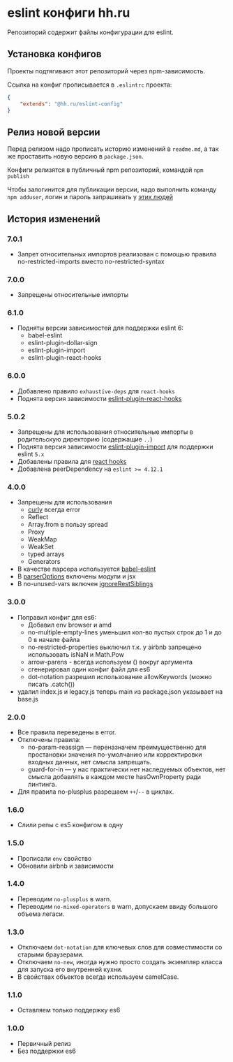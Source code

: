 # eslint конфиги hh.ru

Репозиторий содержит файлы конфигурации для eslint.

## Установка конфигов

Проекты подтягивают этот репозиторий через npm-зависимость.

Cсылка на конфиг прописывается в `.eslintrc` проекта:
```json
{
    "extends": "@hh.ru/eslint-config"
}
```

## Релиз новой версии

Перед релизом надо прописать историю изменений в `readme.md`, а так же проставить новую версию в `package.json`.

Конфиги релизятся в публичный npm репозиторий, командой `npm publish`

Чтобы залогинится для публикации версии, надо выполнить команду `npm adduser`, логин и пароль запрашивать у [этих людей](https://wiki.hh.ru/pages/viewpage.action?pageId=119046554)


## История изменений

### 7.0.1

* Запрет относительных импортов реализован с помощью правила no-restricted-imports вместо no-restricted-syntax

### 7.0.0

* Запрещены относительные импорты

### 6.1.0
* Подняты версии зависимостей для поддержки eslint 6:
    * babel-eslint
    * eslint-plugin-dollar-sign
    * eslint-plugin-import
    * eslint-plugin-react-hooks


### 6.0.0
* Добавлено правило `exhaustive-deps` для `react-hooks`
* Поднята версия зависимости [eslint-plugin-react-hooks](https://www.npmjs.com/package/eslint-plugin-react-hooks)

### 5.0.2
* Запрещены для использования относительные импорты в родительскую директорию (содержащие `..`)
* Поднята версия зависимости [eslint-plugin-import](https://www.npmjs.com/package/eslint-plugin-import) для поддержки eslint `5.x`
* Добавлены правила для [react hooks](https://www.npmjs.com/package/eslint-plugin-react-hooks)
* Добавлена peerDependency на `eslint >= 4.12.1`

### 4.0.0

* Запрещены для использования
  * [curly](https://eslint.org/docs/rules/curly) всегда error
  * Reflect
  * Array.from в пользу spread
  * Proxy
  * WeakMap
  * WeakSet
  * typed arrays
  * Generators
* В качестве парсера используется [babel-eslint](https://www.npmjs.com/package/babel-eslint)
* В [parserOptions](https://eslint.org/docs/user-guide/configuring#specifying-parser-options) включены модули и jsx
* В no-unused-vars включен [ignoreRestSiblings](https://eslint.org/docs/rules/no-unused-vars#ignorerestsiblings)

### 3.0.0

* Поправил конфиг для es6:
  * Добавил env browser и amd
  * no-multiple-empty-lines уменьшил кол-во пустых строк до 1 и до 0 в начале файла
  * no-restricted-properties выключил т.к. у airbnb запрещено использовать isNaN и Math.Pow
  * arrow-parens - всегда используем () вокруг аргумента
  * сгенерировал один конфиг файл для es6
  * dot-notation разрешил использование allowKeywords (можно писать .catch())
* удалил index.js и legacy.js теперь main из package.json указывает на base.js

### 2.0.0

* Все правила переведены в error.
* Отключены правила:
  * no-param-reassign — переназначем преимущественно для простановки значения по-умолчанию или корректировки входных
    данных, нет смысла запрещать.
  * guard-for-in — у нас практически нет наследуемых объектов, нет смысла добавлять в каждом месте hasOwnProperty ради
    линтинга.
* Для правила no-plusplus разрешаем `++`/`--` в циклах.

### 1.6.0

* Слили репы с es5 конфигом в одну

### 1.5.0

* Прописали `env` свойство
* Обновили airbnb и зависимости

### 1.4.0

* Переводим `no-plusplus` в warn.
* Переводим `no-mixed-operators` в warn, допускаем ввиду большого объема легаси.

### 1.3.0

* Отключаем `dot-notation` для ключевых слов для совместимости со старыми браузерами.
* Отключаем `no-new`, иногда нужно просто создать экземпляр класса для запуска его внутренней кухни.
* В свойствах объектов всегда используем camelCase.

### 1.1.0

* Оставляем только поддержку es6

### 1.0.0

* Первичный релиз
* Без поддержки es6
